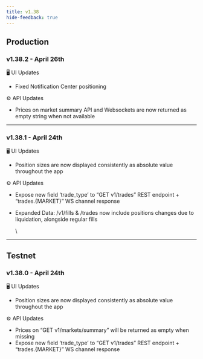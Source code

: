 ```yaml
---
title: v1.38
hide-feedback: true
---
```


## Production

### v1.38.2 - April 26th

🖥️  UI Updates

* Fixed Notification Center positioning

⚙️ API Updates

* Prices on market summary API and Websockets are now returned as empty string when not available

***

### v1.38.1 - April 24th

🖥️  UI Updates

* Position sizes are now displayed consistently as absolute value throughout the app

⚙️ API Updates

* Expose new field ‘trade\_type’ to “GET v1/trades” REST endpoint + “trades.{MARKET}” WS channel response
*   Expanded Data: /v1/fills & /trades now include positions changes due to liquidation, alongside regular fills

    \


***

## Testnet

### v1.38.0 - April 24th

🖥️  UI Updates

* Position sizes are now displayed consistently as absolute value throughout the app

⚙️ API Updates

* Prices on “GET v1/markets/summary” will be returned as empty when missing
* Expose new field ‘trade\_type’ to “GET v1/trades” REST endpoint + “trades.{MARKET}” WS channel response
